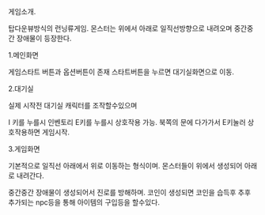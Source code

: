 게임소개.

탑다운뷰방식의 런닝류게임.
몬스터는 위에서 아래로 일직선방향으로 내려오며 중간중간 장애물이 등장한다.

1.메인화면

게임스타트 버튼과 옵션버튼이 존재 스타트버튼을 누르면 대기실화면으로 이동.

2.대기실

실제 시작전 대기실 캐릭터를 조작할수있으며

I 키를 누를시 인벤토리
E키를 누를시 상호작용 가능.
북쪽의 문에 다가가서 E키눌러 상호작용하면 게임시작.

3.게임화면

기본적으로 일직선 아래에서 위로 이동하는 형식이며.
몬스터들이 위에서 생성되어 아래로 내려간다.

중간중간 장애물이 생성되어서 진로를 방해하며.
코인이 생성되면 코인을 습득후 추후 추가되는 npc등을 통해 아이템의 구입등을 할수있다.
